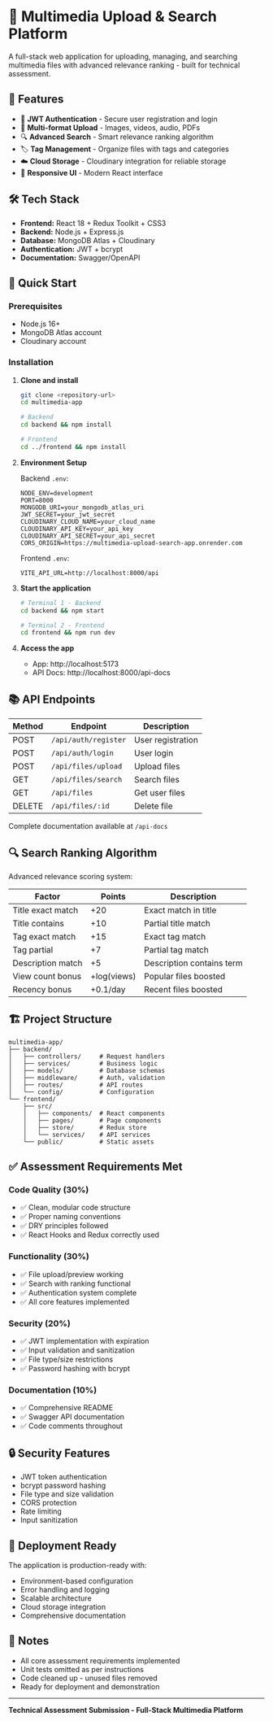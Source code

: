 # 📂 Multimedia Upload & Search Platform

A full-stack web application for uploading, managing, and searching multimedia files with advanced relevance ranking - built for technical assessment.

## 🎯 **Features**

- 🔐 **JWT Authentication** - Secure user registration and login
- 📁 **Multi-format Upload** - Images, videos, audio, PDFs
- 🔍 **Advanced Search** - Smart relevance ranking algorithm
- 🏷️ **Tag Management** - Organize files with tags and categories
- ☁️ **Cloud Storage** - Cloudinary integration for reliable storage
- 📱 **Responsive UI** - Modern React interface

## 🛠️ **Tech Stack**

- **Frontend:** React 18 + Redux Toolkit + CSS3
- **Backend:** Node.js + Express.js
- **Database:** MongoDB Atlas + Cloudinary
- **Authentication:** JWT + bcrypt
- **Documentation:** Swagger/OpenAPI

## 🚀 **Quick Start**

### **Prerequisites**
- Node.js 16+
- MongoDB Atlas account
- Cloudinary account

### **Installation**

1. **Clone and install**
   ```bash
   git clone <repository-url>
   cd multimedia-app
   
   # Backend
   cd backend && npm install
   
   # Frontend
   cd ../frontend && npm install
   ```

2. **Environment Setup**
   
   Backend `.env`:
   ```env
   NODE_ENV=development
   PORT=8000
   MONGODB_URI=your_mongodb_atlas_uri
   JWT_SECRET=your_jwt_secret
   CLOUDINARY_CLOUD_NAME=your_cloud_name
   CLOUDINARY_API_KEY=your_api_key
   CLOUDINARY_API_SECRET=your_api_secret
   CORS_ORIGIN=https://multimedia-upload-search-app.onrender.com
   ```
   
   Frontend `.env`:
   ```env
   VITE_API_URL=http://localhost:8000/api
   ```

3. **Start the application**
   ```bash
   # Terminal 1 - Backend
   cd backend && npm start
   
   # Terminal 2 - Frontend
   cd frontend && npm run dev
   ```

4. **Access the app**
   - App: http://localhost:5173
   - API Docs: http://localhost:8000/api-docs

## 📚 **API Endpoints**

| Method | Endpoint | Description |
|--------|----------|-------------|
| POST | `/api/auth/register` | User registration |
| POST | `/api/auth/login` | User login |
| POST | `/api/files/upload` | Upload files |
| GET | `/api/files/search` | Search files |
| GET | `/api/files` | Get user files |
| DELETE | `/api/files/:id` | Delete file |

Complete documentation available at `/api-docs`

## 🔍 **Search Ranking Algorithm**

Advanced relevance scoring system:

| Factor | Points | Description |
|--------|--------|-------------|
| Title exact match | +20 | Exact match in title |
| Title contains | +10 | Partial title match |
| Tag exact match | +15 | Exact tag match |
| Tag partial | +7 | Partial tag match |
| Description match | +5 | Description contains term |
| View count bonus | +log(views) | Popular files boosted |
| Recency bonus | +0.1/day | Recent files boosted |

## 🏗️ **Project Structure**

```
multimedia-app/
├── backend/
│   ├── controllers/     # Request handlers
│   ├── services/        # Business logic
│   ├── models/          # Database schemas
│   ├── middleware/      # Auth, validation
│   ├── routes/          # API routes
│   └── config/          # Configuration
└── frontend/
    ├── src/
    │   ├── components/  # React components
    │   ├── pages/       # Page components
    │   ├── store/       # Redux store
    │   └── services/    # API services
    └── public/          # Static assets
```

## ✅ **Assessment Requirements Met**

### **Code Quality (30%)**
- ✅ Clean, modular code structure
- ✅ Proper naming conventions
- ✅ DRY principles followed
- ✅ React Hooks and Redux correctly used

### **Functionality (30%)**
- ✅ File upload/preview working
- ✅ Search with ranking functional
- ✅ Authentication system complete
- ✅ All core features implemented

### **Security (20%)**
- ✅ JWT implementation with expiration
- ✅ Input validation and sanitization
- ✅ File type/size restrictions
- ✅ Password hashing with bcrypt

### **Documentation (10%)**
- ✅ Comprehensive README
- ✅ Swagger API documentation
- ✅ Code comments throughout

## 🔒 **Security Features**

- JWT token authentication
- bcrypt password hashing
- File type and size validation
- CORS protection
- Rate limiting
- Input sanitization

## 🚀 **Deployment Ready**

The application is production-ready with:
- Environment-based configuration
- Error handling and logging
- Scalable architecture
- Cloud storage integration
- Comprehensive documentation

## 📝 **Notes**

- All core assessment requirements implemented
- Unit tests omitted as per instructions
- Code cleaned up - unused files removed
- Ready for deployment and demonstration

---

**Technical Assessment Submission - Full-Stack Multimedia Platform**
